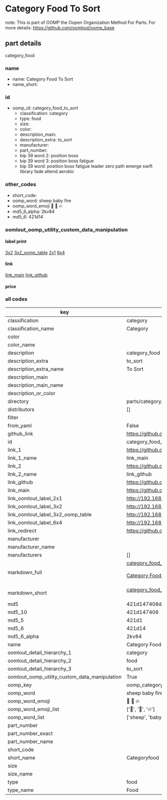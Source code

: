 # Category Food To Sort  

note: This is part of OOMP the Oopen Organization Method For Parts. For more details: https://github.com/oomlout/oomp_base

##  part details
  



category_food



### name
* name: Category Food To Sort
* name_short: 
### id
* oomp_id: category_food_to_sort
  * classification: category
  * type: food
  * size: 
  * color: 
  * description_main: 
  * description_extra: to_sort
  * manufacturer: 
  * part_number: 
  * bip 39 word 2: position boss
  * bip 39 word 3: position boss fatigue
  * bip 39 word: position boss fatigue leader zero path emerge swift library fade attend aerobic

### other_codes
* short_code: 
* oomp_word: sheep baby fire
* oomp_word_emoji :sheep: :baby: :fire:
* md5_6_alpha: 2kv84
* md5_6: 421d14






### oomlout_oomp_utility_custom_data_manipulation
#### label print
[3x2](http://192.168.1.245:1112/?label=oomp%202kv84)
[3x2_oomp_table](http://192.168.1.108:1112/?label=oomp%202kv84)
[2x1](http://192.168.1.242:1112/?label=oomp%202kv84)
[6x4](http://192.168.1.55:1112/?label=oomp%202kv84)    

#### link

[link_main](https://github.com/oomlout/oomlout_oomp_version_1_messy/tree/main/parts/category_food_to_sort) [link_github](https://github.com/oomlout/oomlout_oomp_version_1_messy/tree/main/parts/category_food_to_sort)                             

#### price







### all codes 
| key | value |  
| --- | --- |  
| classification | category |  
| classification_name | Category |  
| color |  |  
| color_name |  |  
| description | category_food |  
| description_extra | to_sort |  
| description_extra_name | To Sort |  
| description_main |  |  
| description_main_name |  |  
| description_or_color |   |  
| directory | parts/category_food_to_sort |  
| distributors | [] |  
| filter |  |  
| from_yaml | False |  
| github_link | https://github.com/oomlout/oomlout_oomp_part_src/tree/main/parts/category_food_to_sort |  
| id | category_food_to_sort |  
| link_1 | https://github.com/oomlout/oomlout_oomp_version_1_messy/tree/main/parts/category_food_to_sort |  
| link_1_name | link_main |  
| link_2 | https://github.com/oomlout/oomlout_oomp_version_1_messy/tree/main/parts/category_food_to_sort |  
| link_2_name | link_github |  
| link_github | https://github.com/oomlout/oomlout_oomp_version_1_messy/tree/main/parts/category_food_to_sort |  
| link_main | https://github.com/oomlout/oomlout_oomp_version_1_messy/tree/main/parts/category_food_to_sort |  
| link_oomlout_label_2x1 | http://192.168.1.242:1112/?label=oomp%202kv84 |  
| link_oomlout_label_3x2 | http://192.168.1.245:1112/?label=oomp%202kv84 |  
| link_oomlout_label_3x2_oomp_table | http://192.168.1.108:1112/?label=oomp%202kv84 |  
| link_oomlout_label_6x4 | http://192.168.1.55:1112/?label=oomp%202kv84 |  
| link_redirect | https://github.com/oomlout/oomlout_oomp_version_1_messy/tree/main/parts/category_food_to_sort |  
| manufacturer |  |  
| manufacturer_name |  |  
| manufacturers | [] |  
| markdown_full | [category_food_to_sort](none)<br>[](none)<br>[Category Food To Sort](none)<br><br> |  
| markdown_short | [category_food_to_sort](none)<br><br> |  
| md5 | 421d147408dbc91683ffd7e8a7868d43 |  
| md5_10 | 421d147408 |  
| md5_5 | 421d1 |  
| md5_6 | 421d14 |  
| md5_6_alpha | 2kv84 |  
| name | Category Food To Sort |  
| oomlout_detail_hierarchy_1 | category |  
| oomlout_detail_hierarchy_2 | food |  
| oomlout_detail_hierarchy_3 | to_sort |  
| oomlout_oomp_utility_custom_data_manipulation | True |  
| oomp_key | oomp_category_food_to_sort |  
| oomp_word | sheep baby fire |  
| oomp_word_emoji | :sheep: :baby: :fire: |  
| oomp_word_emoji_list | [':sheep:', ':baby:', ':fire:'] |  
| oomp_word_list | ['sheep', 'baby', 'fire'] |  
| part_number |  |  
| part_number_exact |  |  
| part_number_name |  |  
| short_code |  |  
| short_name | Categoryfood |  
| size |  |  
| size_name |  |  
| type | food |  
| type_name | Food |  
